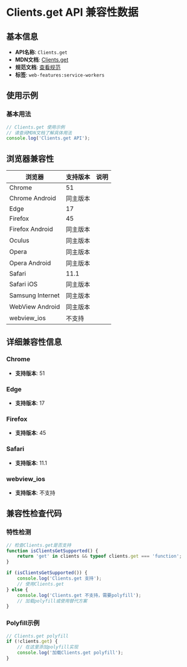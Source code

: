 # Clients.get API 兼容性数据

## 基本信息

- **API名称**: `Clients.get`
- **MDN文档**: [Clients.get](https://developer.mozilla.org/docs/Web/API/Clients/get)
- **规范文档**: [查看规范](https://w3c.github.io/ServiceWorker/#clients-get)
- **标签**: `web-features:service-workers`

## 使用示例

### 基本用法

```javascript
// Clients.get 使用示例
// 请查阅MDN文档了解具体用法
console.log('Clients.get API');
```

## 浏览器兼容性

| 浏览器 | 支持版本 | 说明 |
|--------|----------|------|
| Chrome | 51 |  |
| Chrome Android | 同主版本 |  |
| Edge | 17 |  |
| Firefox | 45 |  |
| Firefox Android | 同主版本 |  |
| Oculus | 同主版本 |  |
| Opera | 同主版本 |  |
| Opera Android | 同主版本 |  |
| Safari | 11.1 |  |
| Safari iOS | 同主版本 |  |
| Samsung Internet | 同主版本 |  |
| WebView Android | 同主版本 |  |
| webview_ios | 不支持 |  |

## 详细兼容性信息

### Chrome

- **支持版本**: 51

### Edge

- **支持版本**: 17

### Firefox

- **支持版本**: 45

### Safari

- **支持版本**: 11.1

### webview_ios

- **支持版本**: 不支持

## 兼容性检查代码

### 特性检测

```javascript
// 检查Clients.get是否支持
function isClientsGetSupported() {
    return 'get' in clients && typeof clients.get === 'function';
}

if (isClientsGetSupported()) {
    console.log('Clients.get 支持');
    // 使用Clients.get
} else {
    console.log('Clients.get 不支持，需要polyfill');
    // 加载polyfill或使用替代方案
}
```

### Polyfill示例

```javascript
// Clients.get polyfill
if (!clients.get) {
    // 在这里添加polyfill实现
    console.log('加载Clients.get polyfill');
}
```

